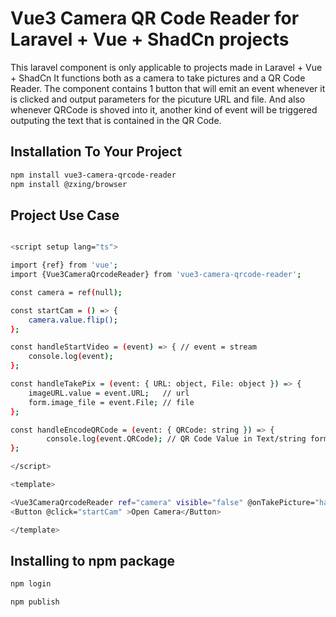 # Vue3 Camera QR Code Reader for Laravel + Vue + ShadCn projects

This laravel component is only applicable to projects made in Laravel + Vue + ShadCn
It functions both as a camera to take pictures and a QR Code Reader. The component contains
1 button that will emit an event whenever it is clicked and output parameters for the picuture URL and file.
And also whenever QRCode is shoved into it, another kind of event will be triggered outputing the text that is
contained in the QR Code.

## Installation To Your Project

```sh
npm install vue3-camera-qrcode-reader
npm install @zxing/browser
```

## Project Use Case

```sh

<script setup lang="ts">

import {ref} from 'vue';
import {Vue3CameraQrcodeReader} from 'vue3-camera-qrcode-reader';

const camera = ref(null);

const startCam = () => {
    camera.value.flip();
};

const handleStartVideo = (event) => { // event = stream
    console.log(event);
};

const handleTakePix = (event: { URL: object, File: object }) => {
    imageURL.value = event.URL;   // url
    form.image_file = event.File; // file
};

const handleEncodeQRCode = (event: { QRCode: string }) => {
        console.log(event.QRCode); // QR Code Value in Text/string form
};

</script>

<template>

<Vue3CameraQrcodeReader ref="camera" visible="false" @onTakePicture="handleTakePix" @onEncodeQRCode="handleEncodeQRCode" @onStartVideo="handleStartVideo"/>
<Button @click="startCam" >Open Camera</Button>

</template>

```

## Installing to npm package

```sh
npm login
```

```sh
npm publish
```

